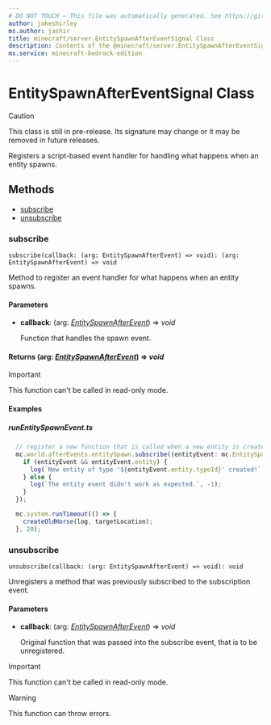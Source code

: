 ```yaml
---
# DO NOT TOUCH — This file was automatically generated. See https://github.com/mojang/minecraftapidocsgenerator to modify descriptions, examples, etc.
author: jakeshirley
ms.author: jashir
title: minecraft/server.EntitySpawnAfterEventSignal Class
description: Contents of the @minecraft/server.EntitySpawnAfterEventSignal class.
ms.service: minecraft-bedrock-edition
---
```

# EntitySpawnAfterEventSignal Class

> [!CAUTION]
> This class is still in pre-release.  Its signature may change or it may be removed in future releases.

Registers a script-based event handler for handling what happens when an entity spawns.

## Methods
- [subscribe](#subscribe)
- [unsubscribe](#unsubscribe)

### **subscribe**
`
subscribe(callback: (arg: EntitySpawnAfterEvent) => void): (arg: EntitySpawnAfterEvent) => void
`

Method to register an event handler for what happens when an entity spawns.

#### **Parameters**
- **callback**: (arg: [*EntitySpawnAfterEvent*](EntitySpawnAfterEvent.md)) => *void*
  
  Function that handles the spawn event.

#### **Returns** (arg: [*EntitySpawnAfterEvent*](EntitySpawnAfterEvent.md)) => *void*

> [!IMPORTANT]
> This function can't be called in read-only mode.

#### Examples
##### ***runEntitySpawnEvent.ts***
```typescript
  // register a new function that is called when a new entity is created.
  mc.world.afterEvents.entitySpawn.subscribe((entityEvent: mc.EntitySpawnAfterEvent) => {
    if (entityEvent && entityEvent.entity) {
      log(`New entity of type '${entityEvent.entity.typeId}' created!`, 1);
    } else {
      log(`The entity event didn't work as expected.`, -1);
    }
  });

  mc.system.runTimeout(() => {
    createOldHorse(log, targetLocation);
  }, 20);
```

### **unsubscribe**
`
unsubscribe(callback: (arg: EntitySpawnAfterEvent) => void): void
`

Unregisters a method that was previously subscribed to the subscription event.

#### **Parameters**
- **callback**: (arg: [*EntitySpawnAfterEvent*](EntitySpawnAfterEvent.md)) => *void*
  
  Original function that was passed into the subscribe event, that is to be unregistered.

> [!IMPORTANT]
> This function can't be called in read-only mode.

> [!WARNING]
> This function can throw errors.
